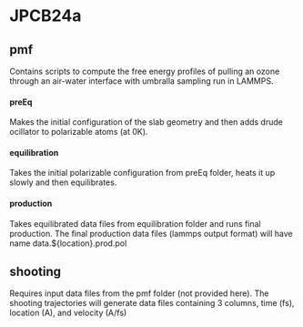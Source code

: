 # JPCB24a

## pmf 
Contains scripts to compute the free energy profiles of pulling an ozone through an air-water interface with umbralla sampling run in LAMMPS. 
#### preEq 
Makes the initial configuration of the slab geometry and then adds drude ocillator to polarizable atoms (at 0K).
#### equilibration
Takes the initial polarizable configuration from preEq folder, heats it up slowly and then equilibrates.
#### production
Takes equilibrated data files from equilibration folder and runs final production. The final production data files (lammps output format) will have name data.${location}.prod.pol

## shooting 
Requires input data files from the pmf folder (not provided here). The shooting trajectories will generate data files containing 3 columns, time (fs), location (A), and velocity (A/fs)
